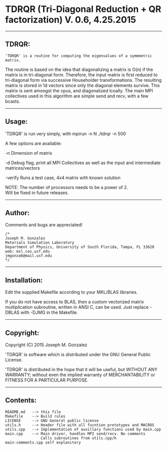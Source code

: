 # TDRQR (Tri-Diagonal Reduction + QR factorization) V. 0.6,  4.25.2015
___________________________________________________________________________________

TDRQR:
------
	'TDRQR' is a routine for computing the eigenvalues of a symmmetric matrix.
The routine is based on the idea that diagonalizing a matrix is O(n) if the 
matrix is in tri-diagonal form.  Therefore, the input matrix is first reduced
to tri-diagonal form via successive Householder transformations. The resulting 
matrix is stored in 1d vectors since only the diagonal elements survive.  This 
matrix is sent amongst the cpus, and diagonalized lcoally.  The main MPI
collectives used in this algorithm are simple send and recv, with a few bcasts.

___________________________________________________________________________________

Usage:
------
'TDRQR' is run very simply, with mpirun -n N ./tdrqr -n 500

A few options are available:

-n 		Dimension of matrix

-d 		Debug flag, print all MPI Collectives as well as the input and intermediate
		matrices/vectors

-verify	Runs a test case, 4x4 matrix with known solution

NOTE: The number of processors needs to be a power of 2.  
	  Will be fixed in future releases.


___________________________________________________________________________________

Author:
-------
Comments and bugs are appreciated!

    /*
    Joseph M. Gonzalez 
    Materials Simulation Laboratory
    Department of Physics, University of South Florida, Tampa, FL 33620
    web: msl.cas.usf.edu
    jmgonza6@mail.usf.edu
    */

___________________________________________________________________________________

Installation:
-------------
Edit the supplied Makefile according to your MKL/BLAS libraries.

If you do not have access to BLAS, then a custom vectorized matrix multiplication
subroutine, written in ANSI C, can be used.  Just replace -DBLAS with -DJMG in the 
Makefile.

___________________________________________________________________________________

Copyright:
----------
Copyright (C) 2015 Joseph M. Gonzalez

'TDRQR' is software which is distributed under the GNU General Public License.

'TDRQR' is distributed in the hope that it will be useful,
but WITHOUT ANY WARRANTY; without even the implied warranty of
MERCHANTABILITY or FITNESS FOR A PARTICULAR PURPOSE. 

___________________________________________________________________________________

Contents:
---------
    README.md   --> this file
    Makefile	--> Build rules
    LICENSE     --> GNU General public license
    utils.h     --> Header file with all fucntion prototypes and MACROS
    utils.cpp   --> Implementation of auxillary functions used by main.cpp
    main.cpp    --> Main driver, handles MPI send/recv. No comments
    			    Calls subroutines from utils.cpp/h
    main-comments.cpp self explanitory

